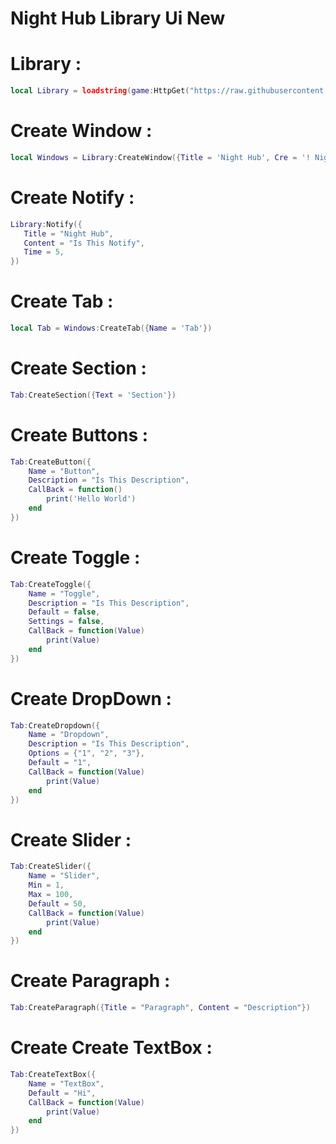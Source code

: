 # Night Hub Library Ui New

# Library :
```lua
local Library = loadstring(game:HttpGet("https://raw.githubusercontent.com/SourceFullNightHub/ewihwg/main/l"))()
```

# Create Window :
```lua
local Windows = Library:CreateWindow({Title = 'Night Hub', Cre = '! Nightx'})
```
# Create Notify :
```lua
Library:Notify({
   Title = "Night Hub",
   Content = "Is This Notify",
   Time = 5,
}) 
```

# Create Tab :
```lua
local Tab = Windows:CreateTab({Name = 'Tab'})
```

# Create Section :
```lua
Tab:CreateSection({Text = 'Section'})
```

# Create Buttons :
```lua
Tab:CreateButton({
    Name = "Button",
    Description = "Is This Description",
    CallBack = function()
        print('Hello World')
    end
})
```

# Create Toggle :
```lua
Tab:CreateToggle({
    Name = "Toggle",
    Description = "Is This Description",
    Default = false,
    Settings = false,
    CallBack = function(Value)
        print(Value)
    end
})
```

# Create DropDown :
```lua
Tab:CreateDropdown({
    Name = "Dropdown",
    Description = "Is This Description",
    Options = {"1", "2", "3"},
    Default = "1",
    CallBack = function(Value)
        print(Value)
    end
})
```

# Create Slider :
```lua
Tab:CreateSlider({
    Name = "Slider",
    Min = 1,
    Max = 100,
    Default = 50,
    CallBack = function(Value)
        print(Value)
    end
})
```

# Create Paragraph :
```lua
Tab:CreateParagraph({Title = "Paragraph", Content = "Description"})
```

# Create Create TextBox :
```lua
Tab:CreateTextBox({
    Name = "TextBox",
    Default = "Hi",
    CallBack = function(Value)
        print(Value)
    end
})
```

